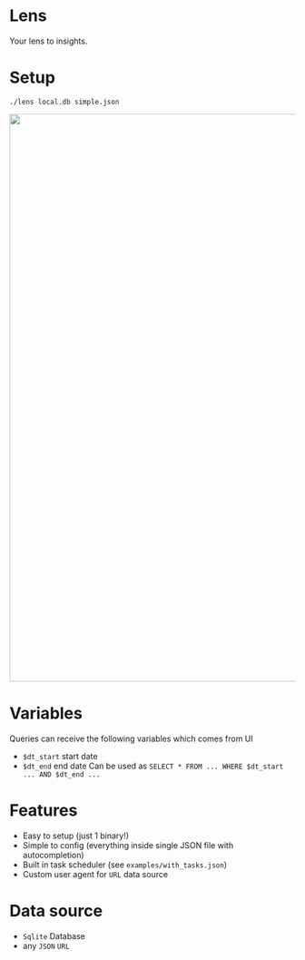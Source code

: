 # Lens

Your lens to insights.

# Setup
```console
./lens local.db simple.json
```

<img width=1000 src="https://github.com/thewh1teagle/Lens/assets/61390950/6b15792e-dd68-49d9-8f2f-629472e459a3" />

# Variables

Queries can receive the following variables which comes from UI

- `$dt_start` start date
- `$dt_end` end date
Can be used as `SELECT * FROM ... WHERE $dt_start ... AND $dt_end ...`

# Features

- Easy to setup (just 1 binary!)
- Simple to config (everything inside single JSON file with autocompletion)
- Built in task scheduler (see `examples/with_tasks.json`)
- Custom user agent for `URL` data source

# Data source
- `Sqlite` Database
- any `JSON` `URL`
